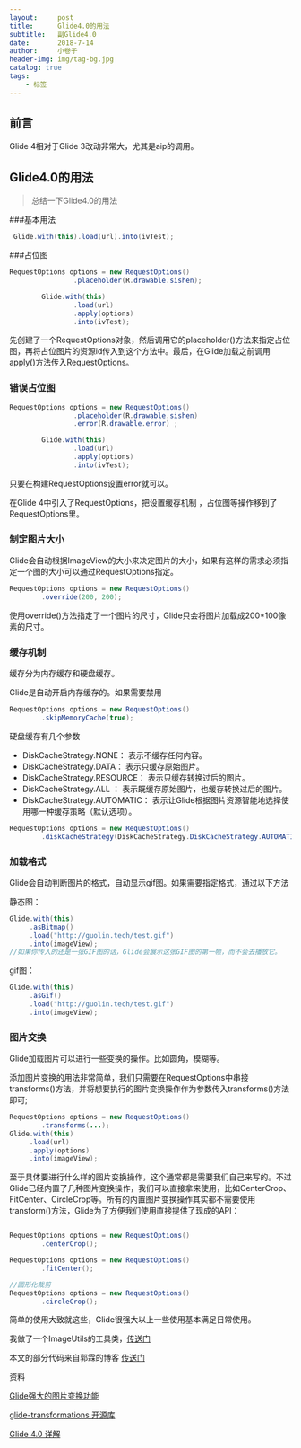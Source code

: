 ```yaml
---
layout:     post  
title:      Glide4.0的用法 
subtitle:   副Glide4.0
date:       2018-7-14
author:     小卷子
header-img: img/tag-bg.jpg
catalog: true
tags:
    - 标签
---
```


## 前言

Glide 4相对于Glide 3改动非常大，尤其是aip的调用。


## Glide4.0的用法

>总结一下Glide4.0的用法



###基本用法

~~~java
 Glide.with(this).load(url).into(ivTest);
~~~



###占位图

~~~java
RequestOptions options = new RequestOptions()
                .placeholder(R.drawable.sishen);

        Glide.with(this)
                .load(url)
                .apply(options)
                .into(ivTest);
~~~

先创建了一个RequestOptions对象，然后调用它的placeholder()方法来指定占位图，再将占位图片的资源id传入到这个方法中。最后，在Glide加载之前调用apply()方法传入RequestOptions。



### 错误占位图

~~~java
RequestOptions options = new RequestOptions()
                .placeholder(R.drawable.sishen)
  				.error(R.drawable.error) ;

        Glide.with(this)
                .load(url)
                .apply(options)
                .into(ivTest);
~~~

只要在构建RequestOptions设置error就可以。



在Glide 4中引入了RequestOptions，把设置缓存机制 ，占位图等操作移到了RequestOptions里。



### 制定图片大小

Glide会自动根据ImageView的大小来决定图片的大小，如果有这样的需求必须指定一个图的大小可以通过RequestOptions指定。

~~~java
RequestOptions options = new RequestOptions() 
        .override(200, 200); 
~~~

使用override()方法指定了一个图片的尺寸，Glide只会将图片加载成200*100像素的尺寸。



### 缓存机制

缓存分为内存缓存和硬盘缓存。

Glide是自动开启内存缓存的。如果需要禁用 

~~~java
RequestOptions options = new RequestOptions() 
        .skipMemoryCache(true); 
~~~

硬盘缓存有几个参数

- DiskCacheStrategy.NONE： 表示不缓存任何内容。
- DiskCacheStrategy.DATA： 表示只缓存原始图片。
- DiskCacheStrategy.RESOURCE： 表示只缓存转换过后的图片。
- DiskCacheStrategy.ALL ： 表示既缓存原始图片，也缓存转换过后的图片。
- DiskCacheStrategy.AUTOMATIC： 表示让Glide根据图片资源智能地选择使用哪一种缓存策略（默认选项）。

~~~java
RequestOptions options = new RequestOptions() 
        .diskCacheStrategy(DiskCacheStrategy.DiskCacheStrategy.AUTOMATIC); 
~~~





### 加载格式

Glide会自动判断图片的格式，自动显示gif图。如果需要指定格式，通过以下方法

静态图：

~~~java
Glide.with(this) 
     .asBitmap() 
     .load("http://guolin.tech/test.gif") 
     .into(imageView);
//如果你传入的还是一张GIF图的话，Glide会展示这张GIF图的第一帧，而不会去播放它。
~~~

gif图：

~~~java
Glide.with(this) 
     .asGif() 
     .load("http://guolin.tech/test.gif") 
     .into(imageView);
~~~



### 图片交换

Glide加载图片可以进行一些变换的操作。比如圆角，模糊等。

添加图片变换的用法非常简单，我们只需要在RequestOptions中串接transforms()方法，并将想要执行的图片变换操作作为参数传入transforms()方法即可;

~~~java
RequestOptions options = new RequestOptions() 
        .transforms(...); 
Glide.with(this) 
     .load(url) 
     .apply(options) 
     .into(imageView);
~~~

至于具体要进行什么样的图片变换操作，这个通常都是需要我们自己来写的。不过Glide已经内置了几种图片变换操作，我们可以直接拿来使用，比如CenterCrop、FitCenter、CircleCrop等。所有的内置图片变换操作其实都不需要使用transform()方法，Glide为了方便我们使用直接提供了现成的API：

~~~java

RequestOptions options = new RequestOptions() 
        .centerCrop(); 

RequestOptions options = new RequestOptions() 
        .fitCenter(); 

//圆形化裁剪
RequestOptions options = new RequestOptions() 
        .circleCrop();
~~~



简单的使用大致就这些，Glide很强大以上一些使用基本满足日常使用。

我做了一个ImageUtils的工具类，[传送门](https://github.com/yeqiu/HailHydra/blob/master/hydra/src/main/java/com/yeqiu/hydra/utils/image/ImageUtils.java)



本文的部分代码来自郭霖的博客  [传送门](https://blog.csdn.net/guolin_blog/article/details/78582548)

资料

[Glide强大的图片变换功能](http://mp.weixin.qq.com/s?__biz=MzA5MzI3NjE2MA==&mid=2650240954&idx=1&sn=ae2d948e23176f416a6a91294a4c0ae2&chksm=886386d5bf140fc3e3d86ff8111ac801c4f617cbaa9ae6bbf83986a04ccc00187342c8685129&scene=21#wechat_redirect)

[glide-transformations 开源库](http://b8d4a0cb.wiz03.com/share/s/2URa3b3hL4vm2SkXdu3aS8KK2CLBPK0XzAyI2EKj-k1V_KUe)

[Glide 4.0 详解](https://juejin.im/entry/5924f28eda2f60005d7725b2)

